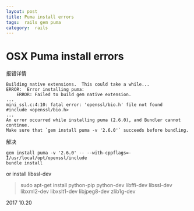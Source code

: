 ```yaml
---
layout: post
title: Puma install errors
tags:  rails gem puma
category:  rails
---
```





#  OSX Puma install errors

报错详情

```
Building native extensions.  This could take a while...
ERROR:  Error installing puma:
	ERROR: Failed to build gem native extension.
...
mini_ssl.c:4:10: fatal error: 'openssl/bio.h' file not found
#include <openssl/bio.h>
...
An error occurred while installing puma (2.6.0), and Bundler cannot continue.
Make sure that `gem install puma -v '2.6.0'` succeeds before bundling.
```

解决

```
gem install puma -v '2.6.0' -- --with-cppflags=-I/usr/local/opt/openssl/include
bundle install
```



or  install  libssl-dev
>sudo apt-get install python-pip python-dev libffi-dev libssl-dev libxml2-dev libxslt1-dev libjpeg8-dev zlib1g-dev

2017 10.20
